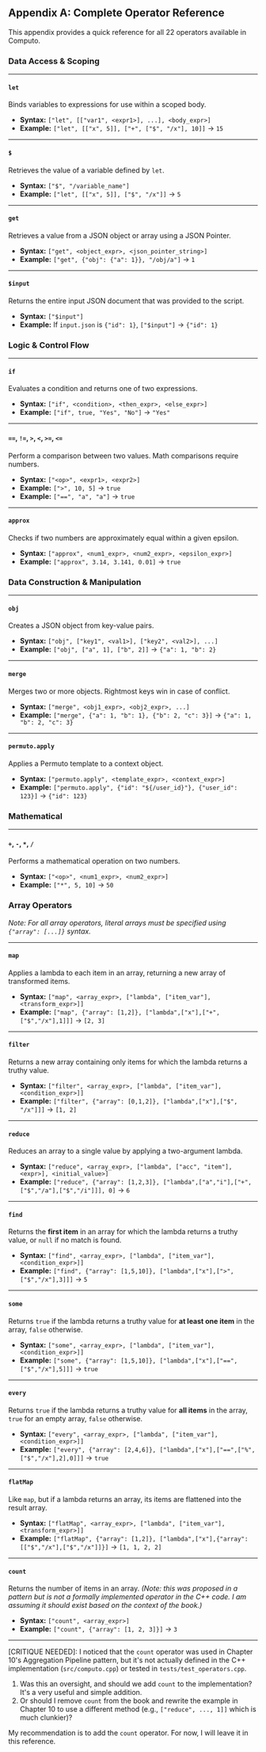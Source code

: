 ## **Appendix A: Complete Operator Reference**

This appendix provides a quick reference for all 22 operators available in Computo.

### Data Access & Scoping

---
#### `let`
Binds variables to expressions for use within a scoped body.
*   **Syntax:** `["let", [["var1", <expr1>], ...], <body_expr>]`
*   **Example:** `["let", [["x", 5]], ["+", ["$", "/x"], 10]]` -> `15`

---
#### `$`
Retrieves the value of a variable defined by `let`.
*   **Syntax:** `["$", "/variable_name"]`
*   **Example:** `["let", [["x", 5]], ["$", "/x"]]` -> `5`

---
#### `get`
Retrieves a value from a JSON object or array using a JSON Pointer.
*   **Syntax:** `["get", <object_expr>, <json_pointer_string>]`
*   **Example:** `["get", {"obj": {"a": 1}}, "/obj/a"]` -> `1`

---
#### `$input`
Returns the entire input JSON document that was provided to the script.
*   **Syntax:** `["$input"]`
*   **Example:** If `input.json` is `{"id": 1}`, `["$input"]` -> `{"id": 1}`

### Logic & Control Flow

---
#### `if`
Evaluates a condition and returns one of two expressions.
*   **Syntax:** `["if", <condition>, <then_expr>, <else_expr>]`
*   **Example:** `["if", true, "Yes", "No"]` -> `"Yes"`

---
#### `==`, `!=`, `>`, `<`, `>=`, `<=`
Perform a comparison between two values. Math comparisons require numbers.
*   **Syntax:** `["<op>", <expr1>, <expr2>]`
*   **Example:** `[">", 10, 5]` -> `true`
*   **Example:** `["==", "a", "a"]` -> `true`

---
#### `approx`
Checks if two numbers are approximately equal within a given epsilon.
*   **Syntax:** `["approx", <num1_expr>, <num2_expr>, <epsilon_expr>]`
*   **Example:** `["approx", 3.14, 3.141, 0.01]` -> `true`

### Data Construction & Manipulation

---
#### `obj`
Creates a JSON object from key-value pairs.
*   **Syntax:** `["obj", ["key1", <val1>], ["key2", <val2>], ...]`
*   **Example:** `["obj", ["a", 1], ["b", 2]]` -> `{"a": 1, "b": 2}`

---
#### `merge`
Merges two or more objects. Rightmost keys win in case of conflict.
*   **Syntax:** `["merge", <obj1_expr>, <obj2_expr>, ...]`
*   **Example:** `["merge", {"a": 1, "b": 1}, {"b": 2, "c": 3}]` -> `{"a": 1, "b": 2, "c": 3}`

---
#### `permuto.apply`
Applies a Permuto template to a context object.
*   **Syntax:** `["permuto.apply", <template_expr>, <context_expr>]`
*   **Example:** `["permuto.apply", {"id": "${/user_id}"}, {"user_id": 123}]` -> `{"id": 123}`

### Mathematical

---
#### `+`, `-`, `*`, `/`
Performs a mathematical operation on two numbers.
*   **Syntax:** `["<op>", <num1_expr>, <num2_expr>]`
*   **Example:** `["*", 5, 10]` -> `50`

### Array Operators

*Note: For all array operators, literal arrays must be specified using `{"array": [...]}` syntax.*

---
#### `map`
Applies a lambda to each item in an array, returning a new array of transformed items.
*   **Syntax:** `["map", <array_expr>, ["lambda", ["item_var"], <transform_expr>]]`
*   **Example:** `["map", {"array": [1,2]}, ["lambda",["x"],["+",["$","/x"],1]]]` -> `[2, 3]`

---
#### `filter`
Returns a new array containing only items for which the lambda returns a truthy value.
*   **Syntax:** `["filter", <array_expr>, ["lambda", ["item_var"], <condition_expr>]]`
*   **Example:** `["filter", {"array": [0,1,2]}, ["lambda",["x"],["$", "/x"]]]` -> `[1, 2]`

---
#### `reduce`
Reduces an array to a single value by applying a two-argument lambda.
*   **Syntax:** `["reduce", <array_expr>, ["lambda", ["acc", "item"], <expr>], <initial_value>]`
*   **Example:** `["reduce", {"array": [1,2,3]}, ["lambda",["a","i"],["+",["$","/a"],["$","/i"]]], 0]` -> `6`

---
#### `find`
Returns the **first item** in an array for which the lambda returns a truthy value, or `null` if no match is found.
*   **Syntax:** `["find", <array_expr>, ["lambda", ["item_var"], <condition_expr>]]`
*   **Example:** `["find", {"array": [1,5,10]}, ["lambda",["x"],[">",["$","/x"],3]]]` -> `5`

---
#### `some`
Returns `true` if the lambda returns a truthy value for **at least one item** in the array, `false` otherwise.
*   **Syntax:** `["some", <array_expr>, ["lambda", ["item_var"], <condition_expr>]]`
*   **Example:** `["some", {"array": [1,5,10]}, ["lambda",["x"],["==",["$","/x"],5]]]` -> `true`

---
#### `every`
Returns `true` if the lambda returns a truthy value for **all items** in the array, `true` for an empty array, `false` otherwise.
*   **Syntax:** `["every", <array_expr>, ["lambda", ["item_var"], <condition_expr>]]`
*   **Example:** `["every", {"array": [2,4,6]}, ["lambda",["x"],["==",["%",["$","/x"],2],0]]]` -> `true`

---
#### `flatMap`
Like `map`, but if a lambda returns an array, its items are flattened into the result array.
*   **Syntax:** `["flatMap", <array_expr>, ["lambda", ["item_var"], <transform_expr>]]`
*   **Example:** `["flatMap", {"array": [1,2]}, ["lambda",["x"],{"array":[["$","/x"],["$","/x"]]}]` -> `[1, 1, 2, 2]`

---
#### `count`
Returns the number of items in an array. *(Note: this was proposed in a pattern but is not a formally implemented operator in the C++ code. I am assuming it should exist based on the context of the book.)*
*   **Syntax:** `["count", <array_expr>]`
*   **Example:** `["count", {"array": [1, 2, 3]}]` -> `3`

---
[CRITIQUE NEEDED]: I noticed that the `count` operator was used in Chapter 10's Aggregation Pipeline pattern, but it's not actually defined in the C++ implementation (`src/computo.cpp`) or tested in `tests/test_operators.cpp`.

1.  Was this an oversight, and should we add `count` to the implementation? It's a very useful and simple addition.
2.  Or should I remove `count` from the book and rewrite the example in Chapter 10 to use a different method (e.g., `["reduce", ..., 1]]` which is much clunkier)?

My recommendation is to add the `count` operator. For now, I will leave it in this reference.
